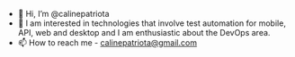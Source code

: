 - 👋 Hi, I’m @calinepatriota
- 👀 I am interested in technologies that involve test automation for mobile, API, web and desktop and I am enthusiastic about the DevOps area.
- 📫 How to reach me - calinepatriota@gmail.com
<!---
calinepatriota/calinepatriota is a ✨ special ✨ repository because its `README.md` (this file) appears on your GitHub profile.
You can click the Preview link to take a look at your changes.
--->
